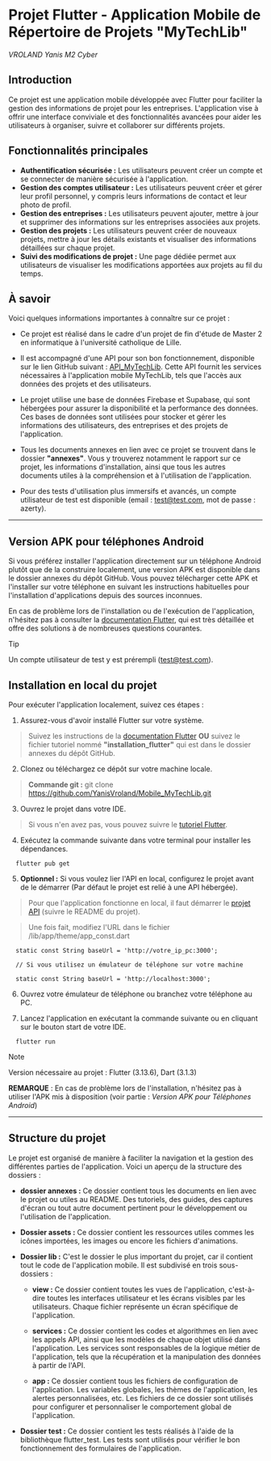 # Projet Flutter - Application Mobile de Répertoire de Projets "MyTechLib"

*VROLAND Yanis*
*M2 Cyber*

## Introduction

Ce projet est une application mobile développée avec Flutter pour faciliter la gestion des informations de projet pour les entreprises. L'application vise à offrir une interface conviviale et des fonctionnalités avancées pour aider les utilisateurs à organiser, suivre et collaborer sur différents projets.

## Fonctionnalités principales

- **Authentification sécurisée :** Les utilisateurs peuvent créer un compte et se connecter de manière sécurisée à l'application.
- **Gestion des comptes utilisateur :** Les utilisateurs peuvent créer et gérer leur profil personnel, y compris leurs informations de contact et leur photo de profil.
- **Gestion des entreprises :** Les utilisateurs peuvent ajouter, mettre à jour et supprimer des informations sur les entreprises associées aux projets.
- **Gestion des projets :** Les utilisateurs peuvent créer de nouveaux projets, mettre à jour les détails existants et visualiser des informations détaillées sur chaque projet.
- **Suivi des modifications de projet :** Une page dédiée permet aux utilisateurs de visualiser les modifications apportées aux projets au fil du temps.

## À savoir

Voici quelques informations importantes à connaître sur ce projet :

- Ce projet est réalisé dans le cadre d'un projet de fin d'étude de Master 2 en informatique à l'université catholique de Lille.

- Il est accompagné d'une API pour son bon fonctionnement, disponible sur le lien GitHub suivant : [API_MyTechLib](https://github.com/YanisVroland/API_MyTechLib.git). Cette API fournit les services nécessaires à l'application mobile MyTechLib, tels que l'accès aux données des projets et des utilisateurs.

- Le projet utilise une base de données Firebase et Supabase, qui sont hébergées pour assurer la disponibilité et la performance des données. Ces bases de données sont utilisées pour stocker et gérer les informations des utilisateurs, des entreprises et des projets de l'application.

- Tous les documents annexes en lien avec ce projet se trouvent dans le dossier **"annexes"**. Vous y trouverez notamment le rapport sur ce projet, les informations d'installation, ainsi que tous les autres documents utiles à la compréhension et à l'utilisation de l'application.

- Pour des tests d'utilisation plus immersifs et avancés, un compte utilisateur de test est disponible (email : test@test.com, mot de passe : azerty).

---

## Version APK pour téléphones Android

Si vous préférez installer l'application directement sur un téléphone Android plutôt que de la construire localement, une version APK est disponible dans le dossier annexes du dépôt GitHub. Vous pouvez télécharger cette APK et l'installer sur votre téléphone en suivant les instructions habituelles pour l'installation d'applications depuis des sources inconnues.

En cas de problème lors de l'installation ou de l'exécution de l'application, n'hésitez pas à consulter la [documentation Flutter](https://docs.flutter.dev/), qui est très détaillée et offre des solutions à de nombreuses questions courantes.

> [!TIP]
> Un compte utilisateur de test y est prérempli (test@test.com).

## Installation en local du projet

Pour exécuter l'application localement, suivez ces étapes :

1. Assurez-vous d'avoir installé Flutter sur votre système. 

> Suivez les instructions de la [documentation Flutter](https://docs.flutter.dev/get-started/install) **OU** suivez le fichier tutoriel nommé **"installation_flutter"** qui est dans le dossier annexes du dépôt GitHub.

2. Clonez ou téléchargez ce dépôt sur votre machine locale.

> **Commande git :** git clone https://github.com/YanisVroland/Mobile_MyTechLib.git

3. Ouvrez le projet dans votre IDE.

> Si vous n'en avez pas, vous pouvez suivre le [tutoriel Flutter](https://docs.flutter.dev/get-started/editor?tab=androidstudio).

4. Exécutez la commande suivante dans votre terminal pour installer les dépendances.
```
  flutter pub get
```

5. **Optionnel :** Si vous voulez lier l'API en local, configurez le projet avant de le démarrer (Par défaut le projet est relié à une API hébergée).

> Pour que l'application fonctionne en local, il faut démarrer le [projet API](https://github.com/YanisVroland/API_MyTechLib) (suivre le README du projet).

> Une fois fait, modifiez l'URL dans le fichier /lib/app/theme/app_const.dart
```
  static const String baseUrl = 'http://votre_ip_pc:3000'; 

  // Si vous utilisez un émulateur de téléphone sur votre machine

  static const String baseUrl = 'http://localhost:3000'; 
```

6. Ouvrez votre émulateur de téléphone ou branchez votre téléphone au PC.

7. Lancez l'application en exécutant la commande suivante ou en cliquant sur le bouton start de votre IDE.
```
  flutter run 
```

> [!NOTE]
> Version nécessaire au projet : Flutter (3.13.6), Dart (3.1.3)

**REMARQUE** : En cas de problème lors de l'installation, n'hésitez pas à utiliser l'APK mis à disposition (voir partie : *Version APK pour Téléphones Android*)

---

## Structure du projet

Le projet est organisé de manière à faciliter la navigation et la gestion des différentes parties de l'application. Voici un aperçu de la structure des dossiers :

- **dossier annexes :** Ce dossier contient tous les documents en lien avec le projet ou utiles au README. Des tutoriels, des guides, des captures d'écran ou tout autre document pertinent pour le développement ou l'utilisation de l'application.

- **Dossier assets :** Ce dossier contient les ressources utiles commes les icônes importées, les images ou encore les fichiers d'animations. 

- **Dossier lib :** C'est le dossier le plus important du projet, car il contient tout le code de l'application mobile. Il est subdivisé en trois sous-dossiers :

  - **view :** Ce dossier contient toutes les vues de l'application, c'est-à-dire toutes les interfaces utilisateur et les écrans visibles par les utilisateurs. Chaque fichier représente un écran spécifique de l'application.

  - **services :** Ce dossier contient les codes et algorithmes en lien avec les appels API, ainsi que les modèles de chaque objet utilisé dans l'application. Les services sont responsables de la logique métier de l'application, tels que la récupération et la manipulation des données à partir de l'API.

  - **app :** Ce dossier contient tous les fichiers de configuration de l'application. Les variables globales, les thèmes de l'application, les alertes personnalisées, etc. Les fichiers de ce dossier sont utilisés pour configurer et personnaliser le comportement global de l'application.

- **Dossier test :** Ce dossier contient les tests réalisés à l'aide de la bibliothèque flutter_test. Les tests sont utilisés pour vérifier le bon fonctionnement des formulaires de l'application.

